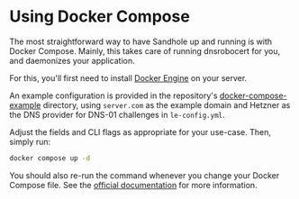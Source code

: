 # Using Docker Compose

The most straightforward way to have Sandhole up and running is with Docker Compose. Mainly, this takes care of running dnsrobocert for you, and daemonizes your application.

For this, you'll first need to install [Docker Engine](https://docs.docker.com/engine/install/) on your server.

An example configuration is provided in the repository's [docker-compose-example](https://github.com/EpicEric/sandhole/tree/main/docker-compose-example) directory, using `server.com` as the example domain and Hetzner as the DNS provider for DNS-01 challenges in `le-config.yml`.

Adjust the fields and CLI flags as appropriate for your use-case. Then, simply run:

```bash
docker compose up -d
```

You should also re-run the command whenever you change your Docker Compose file. See the [official documentation](https://docs.docker.com/compose/) for more information.
